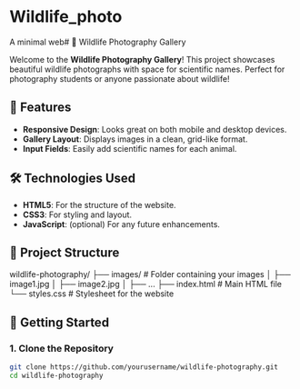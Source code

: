 # Wildlife_photo
A minimal web# 🦁 Wildlife Photography Gallery

Welcome to the **Wildlife Photography Gallery**! This project showcases beautiful wildlife photographs with space for scientific names. Perfect for photography students or anyone passionate about wildlife!

## 📸 Features

- **Responsive Design**: Looks great on both mobile and desktop devices.
- **Gallery Layout**: Displays images in a clean, grid-like format.
- **Input Fields**: Easily add scientific names for each animal.

## 🛠️ Technologies Used

- **HTML5**: For the structure of the website.
- **CSS3**: For styling and layout.
- **JavaScript**: (optional) For any future enhancements.

## 📁 Project Structure

wildlife-photography/
├── images/ # Folder containing your images
│ ├── image1.jpg
│ ├── image2.jpg
│ ├── ...
├── index.html # Main HTML file
└── styles.css # Stylesheet for the website

## 🚀 Getting Started

### 1. Clone the Repository

```bash
git clone https://github.com/yourusername/wildlife-photography.git
cd wildlife-photography
